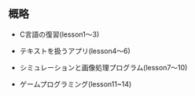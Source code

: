 ## 概略

- C言語の復習(lesson1〜3)

- テキストを扱うアプリ(lesson4〜6)

- シミュレーションと画像処理プログラム(lesson7〜10)

- ゲームプログラミング(lesson11~14)
